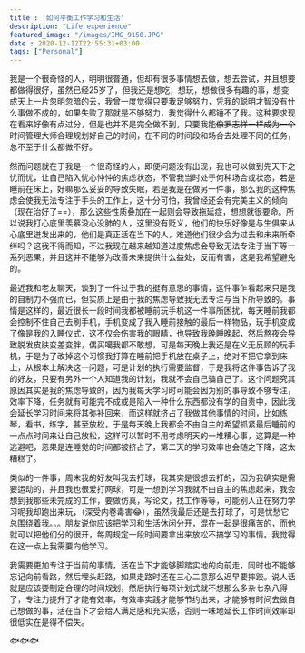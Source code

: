 ```yaml
---
title : '如何平衡工作学习和生活'
description: "Life experience"
featured_image: "/images/IMG_9150.JPG"
date : 2020-12-12T22:55:31+03:00
tags: ["Personal"]
---
```


我是一个很奇怪的人，明明很普通，但却有很多事情想去做，想去尝试，并且想要都做得很好，虽然已经25岁了，但我还是想吃，想玩，想做很多有趣的事，想变成天上一片忽明忽暗的云，我曾一度觉得只要我足够努力，凭我的聪明才智没有什么事做不成的，如果失败了那就是不够努力，我觉得什么都锤不了我。这种要求现在看来好像有点过分，但是也并不是完全做不到，只要我能~~像罗志祥一样成为一个时间管理大师~~合理规划好自己的时间，在不同的时间段和场合去处理不同的任务，总不至于什么都做不好。
<!--more-->

然而问题就在于我是一个很奇怪的人，即便问题没有出现，我也可以做到先天下之忧而忧，让自己陷入忧心忡忡的焦虑状态，不管我当时处于何种场合或状态，若是睡前在床上，好嘛那么妥妥的导致失眠，若是我是在做另一件事，那么我的这种焦虑会使我无法专注于手头的工作上，这十分可怕，我曾经还会有完美主义的倾向（现在治好了==），那么这些性质叠加在一起则会导致拖延症，想想就很要命。所以说我打心底里羡慕没心没肺的人，这里没有贬义，他们的快乐好像是与生俱来从心底里迸发出来的，他们是真正活在当下的人，难道他们很少会为过去和未来所牵绊吗？这我不得而知，不过我现在越来越知道过度焦虑会导致无法专注于当下等一系列恶果，并且这并不能够为改善未来提供什么益处，反而有害，这是我希望避免的。

最近我和老友聊天，谈到了一件过于我的挺有意思的事情，这件事乍看起来只是我的自制力不强而已，但实质上是由于我的焦虑导致我无法专注与当下所导致的。事情是这样的，最近很长一段时间我都被睡前玩手机这一件事所困扰，每天睡前我都会控制不住自己去刷手机，手机变成了我入睡前接触的最后一样物品，玩手机变成了像是我的入睡仪式，这不仅会伤害我的眼睛，也导致我晚睡晚起，然后熬夜会导致脱发皮肤变差变胖，偶买噶我都不敢想，可是每天晚上我还是在义无反顾的玩手机，于是为了改掉这个习惯我打算在睡前把手机放在桌子上，绝对不把它拿到床上，从根本上解决这一问题，可是计划的执行需要监督，于是我将这件事告诉了我的好友，只要有另外一个人知道我的计划，我就不会自己骗自己了。这个问题究其原因其实是我的焦虑导致的，因为我每天学习时可能会因为别的事导致不够专注，效率下降，任务就有可能完不成或是陷入一种什么东西都没有学的自责中，因此我会延长学习时间来将其弥补回来，而这样就挤占了我做其他事情的时间，比如练琴，看书，练字，甚至放松，于是每天晚上我都会不由自主的希望抓紧最后睡前的一点点时间来让自己放松，这样可以暂时不用考虑明天的一堆糟心事，这算是一种逃避吧，恶果是连睡觉的时间都被挤占了，第二天的学习效率也会随之下降，这太糟糕了。

类似的一件事，周末我的好友叫我去打球，我其实是很想去打的，因为我确实是需要运动的，并且我也很爱打网球，可是一想到学习我就不由自主的焦虑起来，我会想到我那些未完成的工作，要做仿真，写论文，找工作等等，可能别人正在努力学习呢我却跑出来玩，（深受内卷毒害😂），虽然我最后还是去打球了，可是忧愁它总围绕着我。。。朋友说你应该把学习和生活休闲分开，混在一起是很痛苦的，而他就可以把他们分的很开，每周规定一段时间要拿出来放松不搞学习的事情。我觉得在这一点上我需要向他学习。

我需要更加专注于当前的事情，活在当下才能够脚踏实地的向前走，同时也不能够忘记向前看路，然后埋头赶路，如果走路时还在三心二意那么迟早要摔跤。说人话就是应该要制定合理的时间规划，然后执行每项计划式就不想那么多杂七杂八得了，专注力提升了才能有效率，有效率实践才能够节约出来，才能够有时间去做自己想做的事，活在当下才会给人满足感和充实感，否则一味地延长工作时间效率却很低实在是得不偿失。


🐟🐟🐟